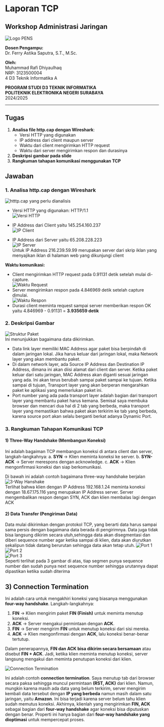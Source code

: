 # Laporan TCP
## Workshop Administrasi Jaringan
![Logo PENS](images/pens.png)

**Dosen Pengampu:**  
Dr. Ferry Astika Saputra, S.T., M.Sc.

**Oleh:**  
Muhammad Rafi Dhiyaulhaq<br>
NRP: 3123500004 <br>
4 D3 Teknik Informatika A<br>

**PROGRAM STUDI D3 TEKNIK INFORMATIKA**  
**POLITEKNIK ELEKTRONIKA NEGERI SURABAYA**  
2024/2025

---

## Tugas
1. **Analisa file http.cap dengan Wireshark**:
   - Versi HTTP yang digunakan
   - IP address dari client maupun server
   - Waktu dari client mengirimkan HTTP request
   - Waktu dari server mengirimkan respon dan durasinya
2. **Deskripsi gambar pada slide**
3. **Rangkuman tahapan komunikasi menggunakan TCP**

## Jawaban
### 1. Analisa http.cap dengan Wireshark
![htttp.cap yang perlu dianalisis](images/http-cap.png) 
 - Versi HTTP yang digunakan: HTTP/1.1  <br>
  ![Versi HTTP](images/http-ver.png)

- IP Address dari Client yaitu 145.254.160.237  
  ![IP Client](images/Client-IPAdd.png)
- IP Address dari Server yaitu 65.208.228.223  
  ![IP Server](images/Server-IPAdd.png)<br>
  Untuk IP Address 216.239.59.99 merupakan server dari skrip iklan yang menyajikan iklan di halaman web yang dikunjungi client

**Waktu komunikasi:**
- Client mengirimkan HTTP request pada 0.91131 detik setelah mulai di-capture.  
  ![Waktu Request](images/Client-time.png)
- Server mengirimkan respon pada 4.846969 detik setelah capture dimulai.  
  ![Waktu Respon](images/Server-time.png)
- Durasi client meminta request sampai server memberikan respon OK yaitu
  4.846969 - 0.91131 = **3.935659 detik**

### 2. Deskripsi Gambar
![Struktur Paket](images/slide-picture.jpg)  <br>
Ini menunjukkan bagaimana data dikirimkan. 
- Data link layer memiliki MAC Address agar paket bisa berpindah di dalam jaringan lokal. Jika harus keluar dari jaringan lokal, maka Network layer yang akan membantu paket. 
- Di dalam network layer, ada Source IP Address dan Destination IP Address, dimana ini akan diisi alamat dari client dan server. Ketika paket keluar dari satu jaringan, MAC        Address akan diganti sesuai jaringan yang ada. Ini akan terus berubah sampai paket sampai ke tujuan. Ketika sampai di tujuan, Transport layer yang akan berperan mengarahkan      paket ke aplikasi yang memerlukan paket ini.
- Port number yang ada pada transport layer adalah bagian dari transport layer yang membantu paket harus kemana. Semisal saya membuka browser dan mencari dua hal di 2 tab yang     berbeda, maka transport layer yang memastikan bahwa paket akan terkirim ke tab yang berbeda, karena source port akan selalu berganti berkat adanya Dynamic Port.

### 3. Rangkuman Tahapan Komunikasi TCP
#### 1) **Three-Way Handshake** (Membangun Koneksi)
Ini adalah bagaiman TCP membangun koneksi di antara  client dan server, langkah-langkahnya:
   a. **SYN** → Klien meminta koneksi ke server.
   b. **SYN-ACK** → Server merespons dengan acknowledge.
   c. **ACK** → Klien mengonfirmasi koneksi dan siap berkomunikasi.

   Di bawah ini adalah contoh bagaimana three-way handshake berjalan
   ![3-Way Hanshake](images/3-way.png)   <br>
Terlihat bahwa klien dengan IP Address 192.168.1.24 meminta koneksi dengan 18.67.175.116 yang merupakan IP Address server. Server mengembalikan respon dengan SYN, ACK dan klien membalas lagi dengan ACK


#### 2) **Data Transfer** (Pengiriman Data)
Data mulai dikirimkan dengan protokol TCP,  yang berarti data harus sampai sama persis dengan bagaimana data berada di pengirimnya. Data juga tidak bisa langsung  dikirim secara utuh,sehingga data akan disegmentasi dan diberi sequence number agar ketika sampai di klien, data akan diurutkan sekalipun tidak datang berurutan sehingga data akan tetap utuh.
![Port 1](images/port-1.png)  <br>
![Port 2](images/port-2.png)  <br>
![Port 3](images/port-3.png)  <br>
Seperti terlihat pada 3 gambar di atas, tiap segmen punya sequence number dan sudah punya next sequence number sehingga urutannya dapat dipastikan ketika sudah diterima


## 3) Connection Termination

Ini adalah cara untuk mengakhiri koneksi yang biasanya menggunakan **four-way handshake**. Langkah-langkahnya:

1. **FIN** → Klien mengirim paket **FIN (Finish)** untuk meminta menutup koneksi.
2. **ACK** → Server mengakui permintaan dengan **ACK**.
3. **FIN** → Server mengirim **FIN** untuk menutup koneksi dari sisi mereka.
4. **ACK** → Klien mengonfirmasi dengan **ACK**, lalu koneksi benar-benar tertutup.

Dalam penerapannya, **FIN dan ACK bisa dikirim secara bersamaan** atau disebut **FIN + ACK**. Jadi, ketika klien meminta menutup koneksi, server langsung mengakui dan meminta penutupan koneksi dari klien.

![Connection Termination](images/4-way.png)  <br>

Ini adalah contoh **connection termination**. Saya menutup tab dari browser secara paksa sehingga muncul permintaan **(RST, ACK)** dari klien. Namun, mungkin karena masih ada data yang belum terkirim, server mengirim kembali data tersebut dengan **IP yang berbeda** namun masih dalam satu jaringan, yaitu **Amazon**. Ini bisa terjadi karena server belum tahu klien sudah memutus koneksi. Akhirnya, klienlah yang mengirimkan **FIN, ACK** sebagai bagian dari **four-way handshake** agar koneksi bisa diputuskan dengan benar. Properti ini hanya bagian dari **four-way handshake yang dioptimasi** untuk mempercepat proses.

